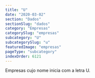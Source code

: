 ```yaml
---
title: "U"
date: "2020-03-02"
section: "Dados"
sectionSlug: "dados"
category: "Empresas"
categorySlug: "empresas"
subcategory: "U"
subcategorySlug: "u"
featuredImage: "empresas"
pageType: "subcategory"
indexOrder: 6121
---
```


Empresas cujo nome inicia com a letra U.